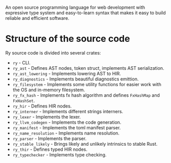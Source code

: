An open source programming language for web development with expressive type system and easy-to-learn syntax that makes it easy to build reliable and efficient software.

# Structure of the source code

Ry source code is divided into several crates:

- `ry` - CLI.
- `ry_ast` - Defines AST nodes, token struct, implements AST serialization.
- `ry_ast_lowering` - Implements lowering AST to HIR.
- `ry_diagnostics` - Implements beautiful diagnostics emittion.
- `ry_filesystem` - Implements some utility functions for easier work with the OS and in-memory filesystem.
- `ry_fx_hash` - Implements fx hash algorithm and defines `FxHashMap` and `FxHashSet`.
- `ry_hir` - Defines HIR nodes.
- `ry_interner` - Implements different strings interners.
- `ry_lexer` - Implements the lexer.
- `ry_llvm_codegen` - Implements the code generation.
- `ry_manifest` - Implements the toml manifest parser.
- `ry_name_resolution` - Implements name resolution.
- `ry_parser` - Implements the parser.
- `ry_stable_likely` - Brings likely and unlikely intrinsics to stable Rust.
- `ry_thir` - Defines typed HIR nodes.
- `ry_typechecker` - Implements type checking.
